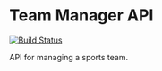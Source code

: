 # Team Manager API

[![Build Status](https://travis-ci.org/cdriehuys/team-manager-api.svg?branch=master)](https://travis-ci.org/cdriehuys/team-manager-api)

API for managing a sports team.
